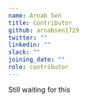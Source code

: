 ```yaml
---
name: Arnab Sen
title: Contributor
github: arnabsen1729
twitter: ""
linkedin: ""
slack: ""
joining_date: ""
role: contributor
---
```


Still waiting for this
